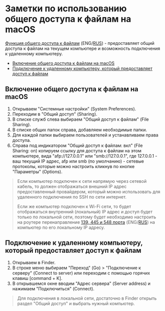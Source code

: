 # Заметки по использованию общего доступа к файлам на macOS

[Функция общего доступа к файлам](https://support.apple.com/en-us/HT204445) (ENG/[RUS](https://support.apple.com/ru-ru/HT204445)) - предоставляет общий доступа к файлам на текущем компьютере и возможность подключения к удаленному компьютеру.

<!--ts-->
  * [Включение общего доступа к файлам на macOS](#включение-общего-доступа-к-файлам-на-macos)
  * [Подключение к удаленному компьютеру, который предоставляет доступ к файлам](#подключение-к-удаленному-компьютеру-который-предоставляет-доступ-к-файлам)
<!--te-->

<a id="enable-file-sharing"></a>
## Включение общего доступа к файлам на macOS

1. Открываем "Системные настройки" (System Preferences).
2. Переходим в "Общий доступ" (Sharing).
3. В списке служб слева выбираем "Общий доступ к файлам" (File Sharing).
4. В списке общих папок справа, добавляем необходимые папки.
5. Для каждой папки выбираем пользователей и устанавливаем права доступа.  
5. Справа под индикатором "Общий доступ к файлам: вкл" (File Sharing: on) копируем ссылку для доступа к файлам на этом компьютере, вида "afp://127.0.0.1" или "smb://127.0.0.1", где 127.0.0.1 - ваш текущий IP адрес, afp или smb (по умолчанию) - сетевые протоколы, которые можно настроить кликнув по кнопке "Параметры" (Options).

> Если компьютер подключен к сети напрямую через сетевой кабель, то должен отображаться внешний IP адрес предоставленный провайдером, который можно использовать для удаленного подключения по SSH по сети интернет.
> 
> Если же компьютер подключен к Wi-Fi сети, то будет отображаться внутренний (локальный) IP адрес и доступ будет только по локальной сети, поэтому будет необходимо настроить на роутере перенаправление [139, 445 и 548 порта](https://support.apple.com/en-us/HT202944) (ENG/[RUS](https://support.apple.com/ru-ru/HT202944)) на компьютер по его локальному IP адресу.

<a id="connect-to-server"></a>
## Подключение к удаленному компьютеру, который предоставляет доступ к файлам

1. Открываем в Finder.
2. В строке меню выбираем "Переход" (Go) > "Подключение к серверу" (Connect to server) или переходим с помощью горячих клавиш [command + K].
3. В открывшемся окне вводим "Адрес сервера" (Server address) и нажимаем "Подключиться" (Connect).

> Для подключения в локальной сети, достаточно в Finder открыть раздел "Общий доступ" и выбрать нужный компьютер.
